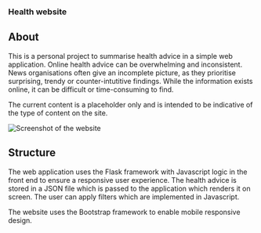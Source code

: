 ### Health website

## About
This is a personal project to summarise health advice in a simple web application. Online health advice can be overwhelming and inconsistent. News organisations often give an incomplete picture, as they prioritise surprising, trendy or counter-intutitive findings. While the information exists online, it can be difficult or time-consuming to find. 

The current content is a placeholder only and is intended to be indicative of the type of content on the site.

![Screenshot of the website](https://github/worcestershiresource/healthweb/blob/main/static/screenshot.jpg?raw=true)


## Structure
The web application uses the Flask framework with Javascript logic in the front end to ensure a responsive user experience. The health advice is stored in a JSON file which is passed to the application which renders it on screen. The user can apply filters which are implemented in Javascript. 

The website uses the Bootstrap framework to enable mobile responsive design. 